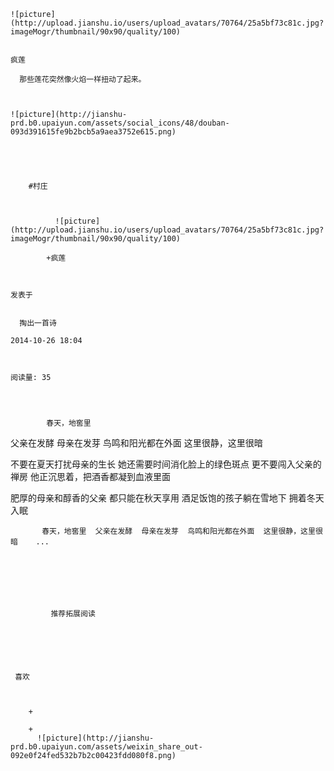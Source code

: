 
    
  
    ![picture](http://upload.jianshu.io/users/upload_avatars/70764/25a5bf73c81c.jpg?imageMogr/thumbnail/90x90/quality/100)
    

    疯莲
  
      那些莲花突然像火焰一样扭动了起来。

  
  
    ![picture](http://jianshu-prd.b0.upaiyun.com/assets/social_icons/48/douban-093d391615fe9b2bcb5a9aea3752e615.png)
  


    
      
        #村庄
        
          
            
              ![picture](http://upload.jianshu.io/users/upload_avatars/70764/25a5bf73c81c.jpg?imageMogr/thumbnail/90x90/quality/100)
            
            +疯莲
        
        
    
    发表于 

    
      掏出一首诗

    2014-10-26 18:04

    

    阅读量: 35
  


        
            春天，地窖里
  父亲在发酵
  母亲在发芽
  鸟鸣和阳光都在外面
  这里很静，这里很暗
  

  不要在夏天打扰母亲的生长
  她还需要时间消化脸上的绿色斑点
  更不要闯入父亲的禅房
  他正沉思着，把酒香都凝到血液里面
  

  肥厚的母亲和醇香的父亲
  都只能在秋天享用
  酒足饭饱的孩子躺在雪地下
  拥着冬天入眠

        
           春天，地窖里  父亲在发酵  母亲在发芽  鸟鸣和阳光都在外面  这里很静，这里很暗    ...
      
    
    
      
      
      
          
             推荐拓展阅读
        
      
    
    
      
          
     喜欢

      
      
        +
                  
        +
          ![picture](http://jianshu-prd.b0.upaiyun.com/assets/weixin_share_out-092e0f24fed532b7b2c00423fdd080f8.png)
        
      
    
  


